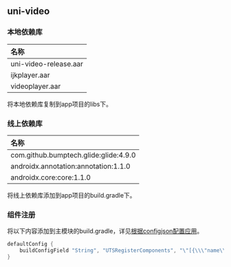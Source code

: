 ## uni-video

### 本地依赖库

|名称                   |
|:--                    |
|uni-video-release.aar  |
|ijkplayer.aar          |
|videoplayer.aar        |

将本地依赖库复制到app项目的libs下。

### 线上依赖库
|名称                                   |
|:--								    |
|com.github.bumptech.glide:glide:4.9.0  |
|androidx.annotation:annotation:1.1.0	|
|androidx.core:core:1.1.0		        |

将线上依赖库添加到app项目的build.gradle下。

### 组件注册

将以下内容添加到主模块的build.gradle，详见[根据configjson配置应用](../../use/android.md#根据configjson配置应用)。

```groovy
defaultConfig {
    buildConfigField "String", "UTSRegisterComponents", "\"[{\\\"name\\\":\\\"video\\\",\\\"class\\\":\\\"uts.sdk.modules.DCloudUniVideo.VideoComponent\\\"}]\""
}
```